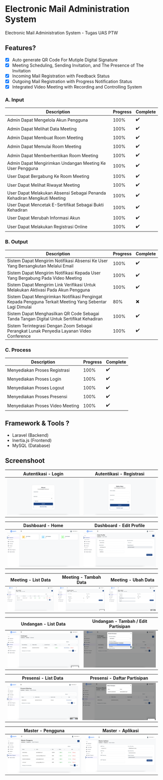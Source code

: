 #  Electronic Mail Administration System
Electronic Mail Administration System - Tugas UAS PTW

## Features?
- [x] Auto generate QR Code For Mutiple Digital Signature
- [x] Meeting Scheduling, Sending Invitation, and The Presence of The Invitation
- [x] Incoming Mail Registration with Feedback Status
- [x] Outgoing Mail Registration with Progress Notification Status
- [x] Integrated Video Meeting with Recording and Controlling System

### A. Input
| Description | Progress | Complete |
| --- | --- | --- |
| Admin Dapat Mengelola Akun Pengguna | 100% | ✔️ |
| Admin Dapat Melihat Data Meeting | 100% | ✔️ |
| Admin Dapat Membuat Room Meeting | 100% | ✔️ |
| Admin Dapat Memulai Room Meeting | 100% | ✔️ |
| Admin Dapat Memberhentikan Room Meeting |100% | ✔️ |
| Admin Dapat Mengirimkan Undangan Meeting Ke User Pengguna | 100% | ✔️ |
| User Dapat Bergabung Ke Room Meeting | 100% | ✔️ |
| User Dapat Melihat Riwayat Meeting | 100% | ✔️ |
| User Dapat Melakukan Absensi Sebagai Penanda Kehadiran Mengikuti Meeting | 100% | ✔️ |
| User Dapat Mencetak E-Sertifikat Sebagai Bukti Kehadiran | 100% | ✔️ |
| User Dapat Merubah Informasi Akun | 100% | ✔️ |
| User Dapat Melakukan Registrasi Online | 100% | ✔️ |

### B. Output
| Description | Progress | Complete |
| --- | --- | --- |
| Sistem Dapat Mengirim Notifikasi Absensi Ke User Yang Bersangkutan Melalui Email | 100% | ✔️ |
| Sistem Dapat Mengirim Notifikasi Kepada User Yang Bergabung Pada Video Meeting | 100% | ✔️ |
| Sistem Dapat Mengirim Link Verifikasi Untuk Melakukan Aktivasi Pada Akun Pengguna | 100% | ✔️ |
| Sistem Dapat Mengirimkan Notifikasi Pengingat Kepada Pengguna Terkait Meeting Yang Sebentar Lagi Dimulai | 80% | ✖️ |
| Sistem Dapat Menghasilkan QR Code Sebagai Tanda Tangan Digital Untuk Sertifikat Kehadiran | 100% | ✔️ |
| Sistem Terintegrasi Dengan Zoom Sebagai Perangkat Lunak Penyedia Layanan Video Conference | 100% | ✔️ |

### C. Process
| Description | Progress | Complete |
| --- | --- | --- |
| Menyediakan Proses Registrasi | 100% | ✔️ |
| Menyediakan Proses Login | 100% | ✔️ |
| Menyediakan Proses Logout | 100% | ✔️ |
| Menyediakan Proses Presensi | 100% | ✔️ |
| Menyediakan Proses Video Meeting | 100% | ✔️ |

## Framework & Tools ?
- Laravel (Backend)
- Inertia.js (Frontend)
- MySQL (Database)


## Screenshoot
| Autentikasi - Login	| Autentikasi - Registrasi |
| ------------ | ------------ |
|![Login](/screenshoot/autentikasi-login.png)|![Register](/screenshoot/autentikasi-registrasi.png)|

| Dashboard - Home	| Dashboard - Edit Profile |
| ------------ | ------------ |
|![Home](/screenshoot/dashboard-home.png)|![EditProfile](/screenshoot/dashboard-edit-profile.png)|

| Meeting - List Data | Meeting - Tambah Data | Meeting - Ubah Data |
| ------------ | ------------ | ------------ |
|![MeetingList](/screenshoot/meeting-list.png)|![MeetingTambah](/screenshoot/meeting-tambah.png)|![MeetingUbah](/screenshoot/meeting-ubah-data.png)|

| Undangan - List Data | Undangan - Tambah / Edit Partisipan |
| ------------ | ------------ |
|![UndanganList](/screenshoot/undangan-list.png)|![UndanganAddEdit](/screenshoot/undangan-tambah-peserta.png)|

| Presensi - List Data | Presensi - Daftar Partisipan |
| ------------ | ------------ |
|![PresensiList](/screenshoot/presensi-list.png)|![PresensiPartisipan](/screenshoot/presensi-daftar-partisipan.png)|

| Master - Pengguna	| Master - Aplikasi |
| ------------ | ------------ |
|![MasterPengguna](/screenshoot/master-pengguna.png)|![MasterAplikasi](/screenshoot/master-aplikasi.png)|
